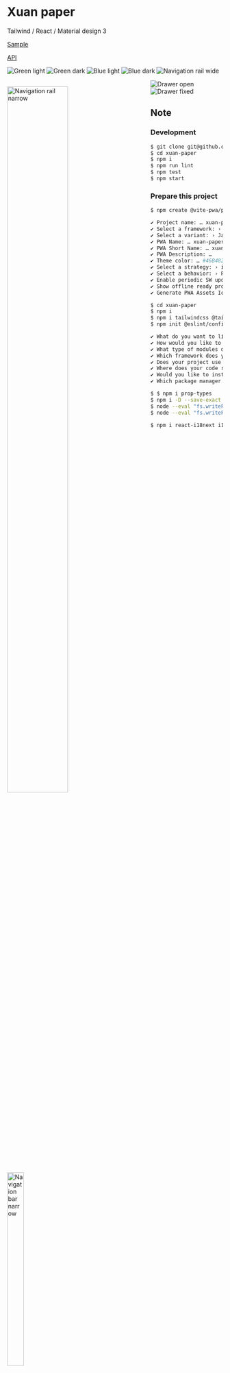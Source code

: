 # Xuan paper

Tailwind / React / Material design 3

[Sample](https://xuan-paper.michinobu.jp)

[API](docs/api.md)

![Green light](docs/green-light.png)
![Green dark](docs/green-dark.png)
![Blue light](docs/blue-light.png)
![Blue dark](docs/blue-dark.png)
![Navigation rail wide](docs/nav-rail-wide.png)

<p style="float: left">
<img src="docs/nav-rail-narrow.png" alt="Navigation rail narrow" style="width: 65%">
<img src="docs/nav-bar-narrow.png" alt="Navigation bar narrow" style="width: 34%">
</p>

![Drawer open](docs/drawer-open.png)
![Drawer fixed](docs/drawer-fixed.png)

## Note

### Development

```bash
$ git clone git@github.com:MichinobuMaeda/xuan-paper.git
$ cd xuan-paper
$ npm i
$ npm run lint
$ npm test
$ npm start
```

### Prepare this project

```bash
$ npm create @vite-pwa/pwa@latest

✔ Project name: … xuan-paper
✔ Select a framework: › React
✔ Select a variant: › JavaScript
✔ PWA Name: … xuan-paper
✔ PWA Short Name: … xuan-paper
✔ PWA Description: …
✔ Theme color: … #46B482
✔ Select a strategy: › injectManifest
✔ Select a behavior: › Prompt for update
✔ Enable periodic SW updates? … no / yes
✔ Show offline ready prompt? … no / yes
✔ Generate PWA Assets Icons on the fly? … no / yes

$ cd xuan-paper
$ npm i
$ npm i tailwindcss @tailwindcss/vite
$ npm init @eslint/config@latest

✔ What do you want to lint? · javascript
✔ How would you like to use ESLint? · problems
✔ What type of modules does your project use? · esm
✔ Which framework does your project use? · react
✔ Does your project use TypeScript? · No / Yes
✔ Where does your code run? · browser
✔ Would you like to install them now? · No / Yes
✔ Which package manager do you want to use? · npm

$ $ npm i prop-types
$ npm i -D --save-exact prettier
$ node --eval "fs.writeFileSync('.prettierrc','{}\n')"
$ node --eval "fs.writeFileSync('.prettierignore','# Ignore artifacts:\nbuild\ncoverage\n')"

$ npm i react-i18next i18next
```
